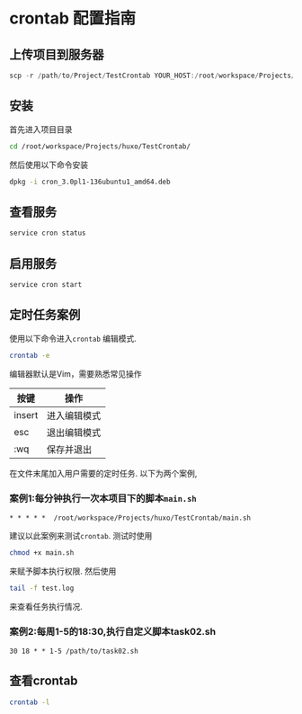 # crontab 配置指南

## 上传项目到服务器

```powershell
scp -r /path/to/Project/TestCrontab YOUR_HOST:/root/workspace/Projects/huxo
```

## 安装

首先进入项目目录

```bash
cd /root/workspace/Projects/huxo/TestCrontab/
```

然后使用以下命令安装

```bash
dpkg -i cron_3.0pl1-136ubuntu1_amd64.deb
```

## 查看服务

```bash
service cron status
```

## 启用服务

```bash
service cron start
```

## 定时任务案例

使用以下命令进入`crontab` 编辑模式.

```bash
crontab -e
```

编辑器默认是Vim，需要熟悉常见操作

| 按键     | 操作     |
|--------|--------|
| insert | 进入编辑模式 |
| esc    | 退出编辑模式 |
| :wq    | 保存并退出  |

在文件末尾加入用户需要的定时任务. 以下为两个案例,

### 案例1:每分钟执行一次本项目下的脚本`main.sh`

```vim
* * * * *  /root/workspace/Projects/huxo/TestCrontab/main.sh
```

建议以此案例来测试`crontab`. 测试时使用

```bash
chmod +x main.sh
```

来赋予脚本执行权限. 然后使用

```bash
tail -f test.log
```

来查看任务执行情况.

### 案例2:每周1-5的18:30,执行自定义脚本task02.sh

```vim
30 18 * * 1-5 /path/to/task02.sh
```

## 查看crontab

```bash
crontab -l
```
